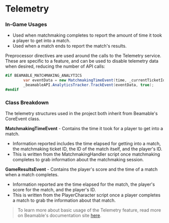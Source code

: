 # Telemetry

### In-Game Usages

- Used when matchmaking completes to report the amount of time it took a player to get into a match.
- Used when a match ends to report the match's results.

Preprocessor directives are used around the calls to the Telemetry service. These are specific to a feature, and can be used to disable telemetry data when desired, reducing the number of API calls:

```csharp
#if BEAMABLE_MATCHMAKING_ANALYTICS
        var eventData = new MatchmakingTimeEvent(time, _currentTicketId, matchId, _beamableAPI.User.id.ToString());
        _beamableAPI.AnalyticsTracker.TrackEvent(eventData, true);
#endif
```

### Class Breakdown

The telemetry structures used in the project both inherit from Beamable's CoreEvent class.

**MatchmakingTimeEvent** - Contains the time it took for a player to get into a match.
- Information reported includes the time elapsed for getting into a match, the matchmaking ticket ID, the ID of the match itself, and the player's ID.
- This is written from the MatchmakingHandler script once matchmaking completes to grab information about the matchmaking session.

**GameResultsEvent** - Contains the player's score and the time of a match when a match completes.
- Information reported are the time elapsed for the match, the player's score for the match, and the player's ID.
- This is written from the PlayerCharacter script once a player completes a match to grab the information about that match.

> To learn more about basic usage of the Telemetry feature, read more on Beamable's documentation site [here](https://docs.beamable.com/docs/telemetry-feature-overview).
